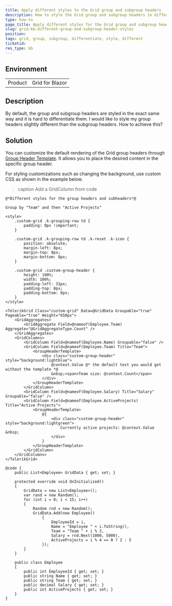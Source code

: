```yaml
---
title: Apply different styles to the Grid group and subgroup headers
description: How to style the Grid group and subgroup headers in different ways?
type: how-to
page_title: Apply different styles for the Grid group and subgroup headers
slug: grid-kb-different-group-and-subgroup-header-styles
position: 
tags: grid, group, subgroup, differentiate, style, different
ticketid:
res_type: kb
---
```


## Environment

<table>
    <tbody>
        <tr>
            <td>Product</td>
            <td>Grid for Blazor</td>
        </tr>
    </tbody>
</table>

## Description

By default, the group and subgroup headers are styled in the exact same way and it is hard to differentiate them. I would like to style my group headers slightly different than the subgroup headers. How to achieve this?

## Solution

You can customize the default rendering of the Grid group headers through [Group Header Template](slug://grid-templates-group-header). It allows you to place the desired content in the specific group header.

For styling customizations such as changing the background, use custom CSS as shown in the example below.

>caption Add a GridColumn from code

````RAZOR
@*Different styles for the group headers and subheaders*@

Group by "Team" and then "Active Projects"

<style>
    .custom-grid .k-grouping-row td {
        padding: 0px !important;
    }
    
    .custom-grid .k-grouping-row td .k-reset .k-icon {
        position: absolute;
        margin-left: 8px;
        margin-top: 8px;
        margin-bottom: 8px;
    }

    .custom-grid .custom-group-header {
        height: 100%;
        width: 100%;
        padding-left: 31px;
        padding-top: 8px;
        padding-bottom: 8px;
    }
</style>

<TelerikGrid Class="custom-grid" Data=@GridData Groupable="true" Pageable="true" Height="650px">
    <GridAggregates>
        <GridAggregate Field=@nameof(Employee.Team) Aggregate="@GridAggregateType.Count" />
    </GridAggregates>
    <GridColumns>
        <GridColumn Field=@nameof(Employee.Name) Groupable="false" />
        <GridColumn Field=@nameof(Employee.Team) Title="Team">
            <GroupHeaderTemplate>
                <div class="custom-group-header" style="background:lightblue">
                    @context.Value @* the default text you would get without the template *@
                    &nbsp;<span>Team size: @context.Count</span>
                </div>
            </GroupHeaderTemplate>
        </GridColumn>
        <GridColumn Field=@nameof(Employee.Salary) Title="Salary" Groupable="false" />
        <GridColumn Field=@nameof(Employee.ActiveProjects) Title="Active Projects">
            <GroupHeaderTemplate>
                @{
                    <div class="custom-group-header" style="background:lightgreen">
                        Currently active projects: @context.Value &nbsp;
                    </div>
                }
            </GroupHeaderTemplate>
        </GridColumn>
    </GridColumns>
</TelerikGrid>

@code {
    public List<Employee> GridData { get; set; }

    protected override void OnInitialized()
    {
        GridData = new List<Employee>();
        var rand = new Random();
        for (int i = 0; i < 15; i++)
        {
            Random rnd = new Random();
            GridData.Add(new Employee()
                {
                    EmployeeId = i,
                    Name = "Employee " + i.ToString(),
                    Team = "Team " + i % 3,
                    Salary = rnd.Next(1000, 5000),
                    ActiveProjects = i % 4 == 0 ? 2 : 5
                });
        }
    }

    public class Employee
    {
        public int EmployeeId { get; set; }
        public string Name { get; set; }
        public string Team { get; set; }
        public decimal Salary { get; set; }
        public int ActiveProjects { get; set; }
    }
}
````
